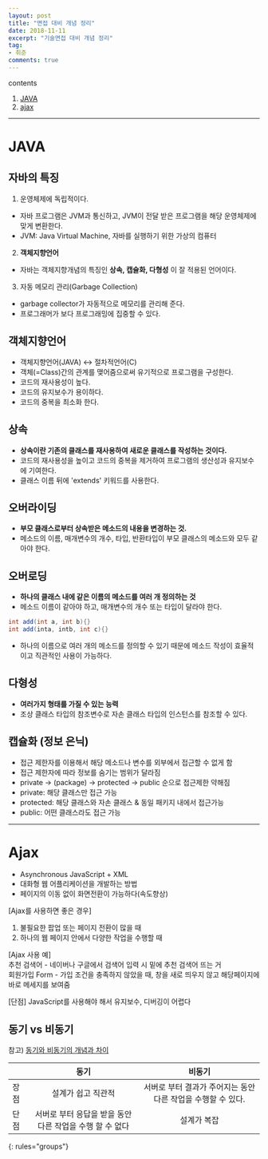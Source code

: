 ```yaml
---
layout: post
title: "면접 대비 개념 정리"
date: 2018-11-11
excerpt: "기술면접 대비 개념 정리"
tag:
- 취준
comments: true
---
```


contents
1. [JAVA](#java)
2. [ajax](#ajax)

- - -

# JAVA

## 자바의 특징
1. 운영체제에 독립적이다.
  - 자바 프로그램은 JVM과 통신하고, JVM이 전달 받은 프로그램을 해당 운영체제에 맞게 변환한다.  
  - JVM: Java Virtual Machine, 자바를 실행하기 위한 가상의 컴퓨터
2. __객체지향언어__
  - 자바는 객체지향개념의 특징인 __상속, 캡슐화, 다형성__ 이 잘 적용된 언어이다.
3. 자동 메모리 관리(Garbage Collection)
  - garbage collector가 자동적으로 메모리를 관리해 준다.
  - 프로그래머가 보다 프로그래밍에 집중할 수 있다.  

## 객체지향언어
- 객체지향언어(JAVA) ↔ 절차적언어(C)
- <hly>객체(=Class)간의 관계를 맺어줌으로써 유기적으로 프로그램을 구성한다.</hly>
- <hlr>코드의 재사용성이 높다.</hlr>
- <hlr>코드의 유지보수가 용이하다.</hlr>
- <hlr>코드의 중복을 최소화 한다.</hlr>

## 상속
- __상속이란 기존의 클래스를 재사용하여 새로운 클래스를 작성하는 것이다.__
- 코드의 재사용성을 높이고 코드의 중복을 제거하여 프로그램의 생산성과 유지보수에 기여한다.
- 클래스 이름 뒤에 'extends' 키워드를 사용한다.

## 오버라이딩
- __부모 클래스로부터 상속받은 메소드의 내용을 변경하는 것.__
- 메소드의 이름, 매개변수의 개수, 타입, 반환타입이 부모 클래스의 메소드와 모두 같아야 한다.

## 오버로딩
- __하나의 클래스 내에 같은 이름의 메소드를 여러 개 정의하는 것__
- 메소드 이름이 같아야 하고, 매개변수의 개수 또는 타입이 달라야 한다.
~~~java
int add(int a, int b){}
int add(inta, intb, int c){}
~~~
- 하나의 이름으로 여러 개의 메소드를 정의할 수 있기 때문에 메소드 작성이 효율적이고 직관적인 사용이 가능하다.

## 다형성
- __여러가지 형태를 가질 수 있는 능력__
- 조상 클래스 타입의 참조변수로 자손 클래스 타입의 인스턴스를 참조할 수 있다.

## 캡슐화 (정보 은닉)
- 접근 제한자를 이용해서 해당 메소드나 변수를 외부에서 접근할 수 없게 함
- 접근 제한자에 따라 정보를 숨기는 범위가 달라짐
- private → (package) → protected → public 순으로 접근제한 약해짐
- private: 해당 클래스만 접근 가능
- protected: 해당 클래스와 자손 클래스 & 동일 패키지 내에서 접근가능
- public: 어떤 클래스라도 접근 가능
- - -

# Ajax

- Asynchronous JavaScript + XML
- 대화형 웹 어플리케이션을 개발하는 방법
- 페이지의 이동 없이 화면전환이 가능하다(속도향상)

[Ajax를 사용하면 좋은 경우]  
1. 불필요한 팝업 또는 페이지 전환이 많을 때  
2. 하나의 웹 페이지 안에서 다양한 작업을 수행할 때  

[Ajax 사용 예]  
추천 검색어 - 네이버나 구글에서 검색어 입력 시 밑에 추천 검색어 뜨는 거  
회원가입 Form - 가입 조건을 충족하지 않았을 때, 창을 새로 띄우지 않고 해당페이지에 바로 메세지를 보여줌  

[단점]
JavaScript를 사용해야 해서 유지보수, 디버깅이 어렵다  

## 동기 vs 비동기
참고) [동기와 비동기의 개념과 차이](http://private.tistory.com/24)  

|     |   동기  |  비동기  |
|:----|:-------:|:--------:|
|장점 |   설계가 쉽고 직관적  | 서버로 부터 결과가 주어지는 동안 다른 작업을 수행할 수 있다.   |
|단점 | 서버로 부터 응답을 받을 동안 다른 작업을 수행 할 수 없다  | 설계가 복잡 |
{: rules="groups"}  

